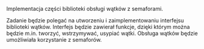 Implementacja części biblioteki obsługi wątków z semaforami.

Zadanie będzie polegać na utworzeniu i zaimplementowaniu interfejsu biblioteki wątków. Interfejs będzie zawierał funkcje, dzięki którym można będzie m.in. tworzyć, wstrzymywać, usypiać wątki. Obsługa wątków będzie umożliwiała korzystanie z semaforów. 

